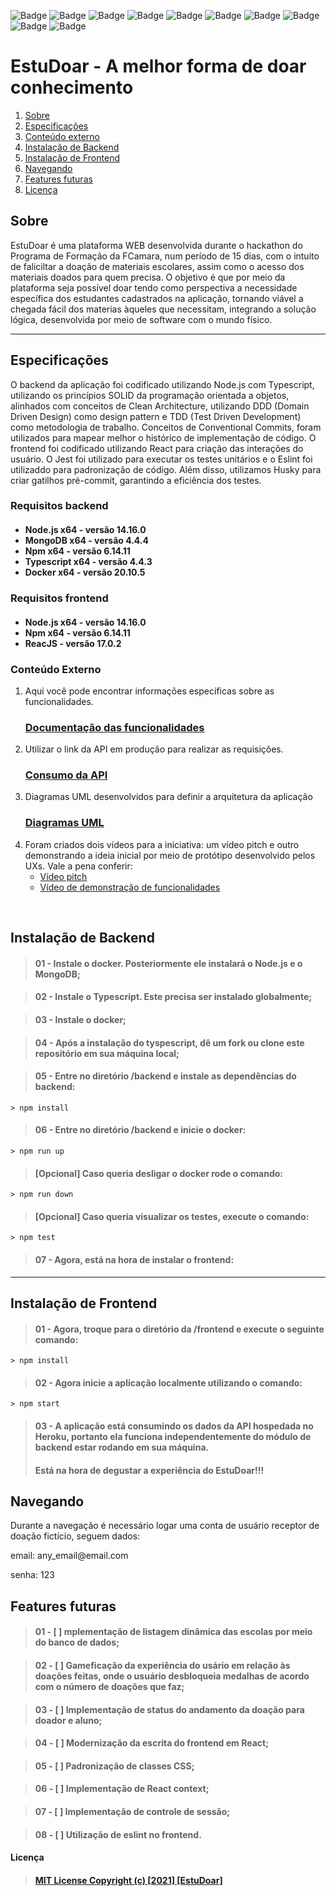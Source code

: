 ![Badge](https://img.shields.io/static/v1?label=Node.js&message=v14.16.0&color=green&logo=node.js&style=for-the-badge)
![Badge](https://img.shields.io/static/v1?label=Npm&message=v6.14.11&color=yellow&logo=npm&style=for-the-badge)
![Badge](https://img.shields.io/static/v1?label=Typescript&message=v4.4.3&color=blue&logo=typescript&style=for-the-badge)
![Badge](https://img.shields.io/static/v1?label=MongoDB&message=v4.4.4&color=green&logo=mongodb&style=for-the-badge)
![Badge](https://img.shields.io/github/stars/joaogutierrre/EstuDoar?color=orange&style=for-the-badge)
![Badge](https://img.shields.io/github/forks/joaogutierrre/EstuDoar?&style=for-the-badge)
![Badge](https://img.shields.io/github/stars/joaogutierrre/EstuDoar?&style=for-the-badge)
![Badge](https://img.shields.io/static/v1?label=React.js&message=v17.0.2&color=blue&logo=react&style=for-the-badge)
![Badge](https://img.shields.io/static/v1?label=Swagger&message=Docs&color=green&logo=swagger&style=for-the-badge)
![Badge](https://img.shields.io/static/v1?label=Docker&message=v20.10.5&color=blue&logo=docker&style=for-the-badge)

# EstuDoar -  A melhor forma de doar conhecimento

<ol>
    <li><a href="#sobre">Sobre</a></li>
        <li> <a href="#especificacoes">Especificações</a></li>
        <li> <a href="#conteudoxterno">Conteúdo externo</a></li>
        <li> <a href="#instalacao-backend">Instalação de Backend</a> </li>
        <li> <a href="#instalacao-frontend">Instalação de Frontend</a> </li>
        <li> <a href="#navegando"> Navegando </a> </li>
        <li> <a href="#features-furutas">Features futuras</a> </li>
    <li><a href="#licencas">Licença</a></li>
</ol>
<h2 id="sobre">Sobre</h2>

<p text="justify">EstuDoar é uma plataforma WEB desenvolvida durante o hackathon do Programa de Formação da FCamara, num período de 15 dias, com o intuito de faliciltar a doação de materiais escolares, assim como o acesso dos materiais doados para quem precisa. O objetivo é que por meio da plataforma seja possível doar tendo como perspectiva a necessidade específica dos estudantes cadastrados na aplicação, tornando viável a chegada fácil dos materias àqueles que necessitam, integrando a solução lógica, desenvolvida por meio de software com o mundo físico.</p>

<hr>

<h2 id="especificacoes"> Especificações </h2>

O backend da aplicação foi codificado utilizando Node.js com Typescript, utilizando os princípios SOLID da programação orientada a objetos, alinhados com conceitos de Clean
Architecture, utilizando DDD (Domain Driven Design) como design pattern e TDD (Test Driven Development) como metodologia de trabalho. Conceitos de Conventional Commits, foram
utilizados para mapear melhor o histórico de implementação de código. O frontend foi codificado utilizando React para criação das interações do usuário.
O Jest foi utilizado para executar os testes unitários e o Eslint foi utilizaddo para padronização de código. Além disso, utilizamos Husky para criar gatilhos pré-commit, garantindo a eficiência dos testes.
  
<h3> Requisitos backend </h3>
<h4>
<ul>
<li> Node.js x64 - versão 14.16.0 </li>
<li> MongoDB x64 - versão 4.4.4 </li>
<li> Npm x64 - versão 6.14.11 </li>
<li> Typescript x64 - versão 4.4.3  </li>
<li> Docker x64 - versão 20.10.5 </li>
</ul>
</h4>

<h3> Requisitos frontend </h3>

<h4>
<ul>
<li> Node.js x64 - versão 14.16.0 </li>
<li> Npm x64 - versão 6.14.11 </li>
<li> ReacJS - versão 17.0.2</li>
</ul>
</h4>

<h3 id="conteudoxterno"> Conteúdo Externo </h3>

<ol>
<li>
<p> Aqui você pode encontrar informações específicas sobre as funcionalidades. </p>
<h3>
<a href="https://estudoar-ts-api.herokuapp.com/api-docs/ ">Documentação das funcionalidades</a> 
</h3>
</li>
<li>
<p> Utilizar o link da API em produção para realizar as requisições. </p>
<h3> 
<a href="https://estudoar-ts-api.herokuapp.com/ ">Consumo da API</a> 
</h3>
</li>
<li>
<p> Diagramas UML desenvolvidos para definir a arquitetura da aplicação </p>
<h3>
<a href="https://onedrive.live.com/?authkey=%21AHyJ7In7BgI2Iv8&id=A154273DA5E82959%2112758&cid=A154273DA5E82959"> Diagramas UML</a>
</h3>
</li>
<li> Foram criados dois vídeos para a iniciativa: um vídeo pitch e outro demonstrando a ideia inicial por meio de protótipo desenvolvido pelos UXs. Vale a pena conferir:
<ul>
<a href="https://youtu.be/onNDhSUu84M"><li>Vídeo pitch</li></a>
<a href="https://youtu.be/HUIReKpRHig"><li>Vídeo de demonstração de funcionalidades</li></a>
</ul>
</li>
</li>
</ol>
<br>

<h2 id="instalacao-backend">Instalação de Backend</h2>

>#### 01 - Instale o docker. Posteriormente ele instalará o Node.js e o MongoDB;

>#### 02 - Instale o Typescript. Este precisa ser instalado globalmente;

>#### 03 - Instale o docker;

>#### 04 - Após a instalação do tyspescript, dê um fork ou clone este repositório em sua máquina local;

>#### 05 - Entre no diretório /backend e instale as dependências do backend:

```npm
> npm install
```
>#### 06 - Entre no diretório /backend e inicie o docker:

```docker
> npm run up
```

>#### [Opcional] Caso queria desligar o docker rode o comando:

```docker
> npm run down
```
>#### [Opcional] Caso queria visualizar os testes, execute o comando:

```npm
> npm test
```

>#### 07 - Agora, está na hora de instalar o frontend: 

<hr>

<h2 id="instalacao-frontend"> Instalação de Frontend</h2>

>#### 01 - Agora, troque para o diretório da /frontend e execute o seguinte comando:

```npm
> npm install
```

>#### 02 - Agora inicie a aplicação localmente utilizando o comando:
```npm
> npm start
```

>#### 03 - A aplicação está consumindo os dados da API hospedada no Heroku, portanto ela funciona independentemente do módulo de backend estar rodando em sua máquina.
>#### Está na hora de degustar a experiência do EstuDoar!!!

<h2 id="navegando"> Navegando </h2>
<p> Durante a navegação é necessário logar uma conta de usuário receptor de doação fictício, seguem dados: </p>
<p> email: any_email@email.com </p>
<p> senha: 123 </p>

<h2 id="features-furutas"> Features futuras </h2>

>#### 01 - [ ] mplementação de listagem dinâmica das escolas por meio do banco de dados; 

>#### 02 - [ ] Gameficação da experiência do usário em relação às doações feitas, onde o usuário desbloqueia medalhas de acordo com o número de doações que faz;

>#### 03 - [ ] Implementação de status do andamento da doação para doador e aluno;

>#### 04 - [ ] Modernização da escrita do frontend em React;

>#### 05 - [ ] Padronização de classes CSS;

>#### 06 - [ ] Implementação de React context;

>#### 07 - [ ] Implementação de controle de sessão;

>#### 08 - [ ] Utilização de eslint no frontend.

<h4 id="licencas"> Licença </h4>

>#### <a href="https://choosealicense.com/licenses/mit/">MIT License Copyright (c) [2021] [EstuDoar]</a>
